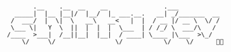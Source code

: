<pre align="center">
       .__    .__  __    __               .___           
  _____|  |__ |__|/  |__/  |_ ___.__.   __| _/_______  __
 /  ___/  |  \|  \   __\   __<   |  |  / __ |/ __ \  \/ /
 \___ \|   Y  \  ||  |  |  |  \___  | / /_/ \  ___/\   / 
/____  >___|  /__||__|  |__|  / ____| \____ |\___  >\_/  
     \/     \/                \/           \/    \/      👏🏾
</pre>
